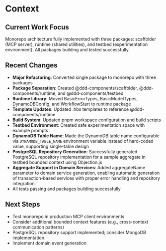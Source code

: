 # Context

## Current Work Focus
Monorepo architecture fully implemented with three packages: scaffolder (MCP server), runtime (shared utilities), and testbed (experimentation environment). All packages building and tested successfully.

## Recent Changes
- **Major Refactoring**: Converted single package to monorepo with three packages
- **Package Separation**: Created @ddd-components/scaffolder, @ddd-components/runtime, and @ddd-components/testbed
- **Runtime Library**: Moved BasicErrorTypes, BasicModelTypes, DynamoDBConfig, and WorkflowStart to runtime package
- **Template Updates**: Updated .hbs templates to reference @ddd-components/runtime
- **Build System**: Updated pnpm workspace configuration and build scripts
- **Testbed Environment**: Created safe experimentation space with example prompts
- **DynamoDB Table Name**: Made the DynamoDB table name configurable via `DYNAMODB_TABLE_NAME` environment variable instead of hard-coded value, supporting single-table design
- **PostgreSQL Repository Generation**: Successfully generated PostgreSQL repository implementation for a sample aggregate in testbed bounded context using Objection.js
- **Aggregate Support in Domain Services**: Added aggregateName parameter to domain service generation, enabling automatic generation of transaction-based services with proper error handling and repository integration
- All tests passing and packages building successfully

## Next Steps
- Test monorepo in production MCP client environments
- Consider additional bounded context features (e.g., cross-context communication patterns)
- PostgreSQL repository support implemented; consider MongoDB implementation
- Implement domain event generation
